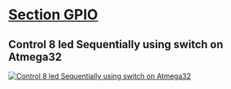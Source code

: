 # [Section GPIO](https://drive.google.com/drive/folders/1xaqw4GLxthJMzj3zHMCD67fauj4bJgcz)
## Control 8 led Sequentially using switch on Atmega32
[![Control 8 led Sequentially using switch on Atmega32](https://github.com/Mina-Karam/Master_Embedded_Systems/blob/master/Unit_7_MCU_Essential_Peripherals/Lesson_1_GPIO_Part1/Section_1_GPIO/Task_2_GPIO_8_LEDs_With_Switch/Task_2_8_LEDs_With_Switch.gif)](https://drive.google.com/drive/folders/1xaqw4GLxthJMzj3zHMCD67fauj4bJgcz)
